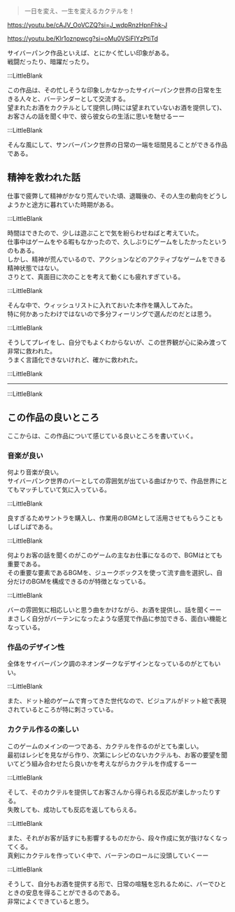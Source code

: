 
> 一日を変え、一生を変えるカクテルを！  


https://youtu.be/cAJV_OoVCZQ?si=J_wdpRnzHpnFhk-J  

https://youtu.be/Klr1oznpwcg?si=oMu0VSiFIYzPtiTd  


サイバーパンク作品といえば、とにかく忙しい印象がある。  
戦闘だったり、暗躍だったり。  

:::LittleBlank  

この作品は、その忙しそうな印象しかなかったサイバーパンク世界の日常を生きる人々と、バーテンダーとして交流する。  
望まれたお酒をカクテルとして提供し(時には望まれていないお酒を提供して)、お客さんの話を聞く中で、彼ら彼女らの生活に思いを馳せるーー  

:::LittleBlank  

そんな風にして、サンバーパンク世界の日常の一端を垣間見ることができる作品である。  

## 精神を救われた話  

仕事で疲弊して精神がかなり荒んでいた頃、退職後の、その人生の動向をどうしようかと途方に暮れていた時期がある。  

:::LittleBlank  

時間はできたので、少しは遊ぶことで気を紛らわせねばと考えていた。  
仕事中はゲームをやる暇もなかったので、久しぶりにゲームをしたかったというのもある。  
しかし、精神が荒んでいるので、アクションなどのアクティブなゲームをできる精神状態ではない。  
さりとて、真面目に次のことを考えて動くにも疲れすぎている。  

:::LittleBlank  

そんな中で、ウィッシュリストに入れておいた本作を購入してみた。  
特に何かあったわけではないので多分フィーリングで選んだのだとは思う。  

:::LittleBlank  

そうしてプレイをし、自分でもよくわからないが、この世界観が心に染み渡って非常に救われた。  
うまく言語化できないけれど、確かに救われた。  

:::LittleBlank  

---  

:::LittleBlank  

## この作品の良いところ  

ここからは、この作品について感じている良いところを書いていく。  

### 音楽が良い  

何より音楽が良い。  
サイバーパンク世界のバーとしての雰囲気が出ている曲ばかりで、作品世界にとてもマッチしていて気に入っている。  

:::LittleBlank  

良すぎるためサントラを購入し、作業用のBGMとして活用させてもらうこともしばしばである。  

:::LittleBlank  

何よりお客の話を聞くのがこのゲームの主なお仕事になるので、BGMはとても重要である。  
その重要な要素であるBGMを、ジュークボックスを使って流す曲を選択し、自分だけのBGMを構成できるのが特徴となっている。  

:::LittleBlank  

バーの雰囲気に相応しいと思う曲をかけながら、お酒を提供し、話を聞くーー  
まさしく自分がバーテンになったような感覚で作品に参加できる、面白い機能となっている。  

### 作品のデザイン性  

全体をサイバーパンク調のネオンダークなデザインとなっているのがとてもいい。  

:::LittleBlank  

また、ドット絵のゲームで育ってきた世代なので、ビジュアルがドット絵で表現されているところが特に刺さっている。  

### カクテル作るの楽しい  

このゲームのメインの一つである、カクテルを作るのがとても楽しい。  
最初はレシピを見ながら作り、次第にレシピのないカクテルも、お客の要望を聞いてどう組み合わせたら良いかを考えながらカクテルを作成するーー  

:::LittleBlank  

そして、そのカクテルを提供してお客さんから得られる反応が楽しかったりする。  
失敗しても、成功しても反応を返してもらえる。  

:::LittleBlank  

また、それがお客が話すにも影響するものだから、段々作成に気が抜けなくなってくる。  
真剣にカクテルを作っていく中で、バーテンのロールに没頭していくーー  

:::LittleBlank  

そうして、自分もお酒を提供する形で、日常の喧騒を忘れるために、バーでひとときの安息を得ることができるのである。  
非常によくできていると思う。  
